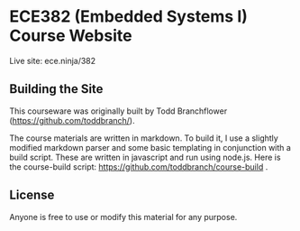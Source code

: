 # ECE382 (Embedded Systems I) Course Website

Live site: ece.ninja/382

## Building the Site

This courseware was originally built by Todd Branchflower (https://github.com/toddbranch/).

The course materials are written in markdown.  To build it, I use a slightly modified markdown parser and some basic templating in conjunction with a build script.  These are written in javascript and run using node.js.  Here is the course-build script: https://github.com/toddbranch/course-build .

## License

Anyone is free to use or modify this material for any purpose.
